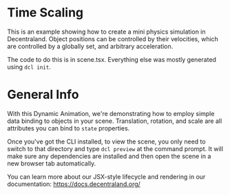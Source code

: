 # Time Scaling
This is an example showing how to create a mini physics simulation in Decentraland. Object positions can be controlled by their velocities, which are controlled by a globally set, and arbitrary acceleration. 

The code to do this is in scene.tsx.  Everything else was mostly generated using `dcl init`.

# General Info
With this Dynamic Animation, we're demonstrating how to employ simple data binding to objects in your scene. Translation, rotation, and scale are all attributes you can bind to `state` properties.

Once you've got the CLI installed, to view the scene, you only need to switch to that directory and type `dcl preview` at the command prompt. It will make sure any dependencies are installed and then open the scene in a new browser tab automatically.

You can learn more about our JSX-style lifecycle and rendering in our documentation: https://docs.decentraland.org/
